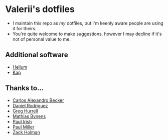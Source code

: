 # Valerii's dotfiles

* I maintain this repo as *my* dotfiles, but I'm keenly aware people are using it for theirs.
* You're quite welcome to make suggestions, however I may decline if it's not of personal value to me.

## Additional software

* [Helium](https://itunes.apple.com/us/app/helium/id1054607607?mt=12)
* [Kap](https://github.com/wulkano/kap/releases)

## Thanks to…

* [Carlos Alexandro Becker](https://github.com/caarlos0/dotfiles)
* [Daniel Rodriguez](https://github.com/danielfrg)
* [Greg Hurrell](https://github.com/wincent/wincent)
* [Mathias Bynens](https://github.com/mathiasbynens/dotfiles)
* [Paul Irish](https://github.com/paulirish/dotfiles)
* [Paul Miller](https://github.com/paulmillr/dotfiles)
* [Zack Holman](https://github.com/holman/dotfiles)
